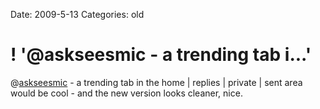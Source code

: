 Date: 2009-5-13
Categories: old

# ! '@askseesmic - a trending tab i...'

@<a href="http://twitter.com/askseesmic">askseesmic</a> - a trending tab in the home | replies | private | sent area would be cool - and the new version looks cleaner, nice.
